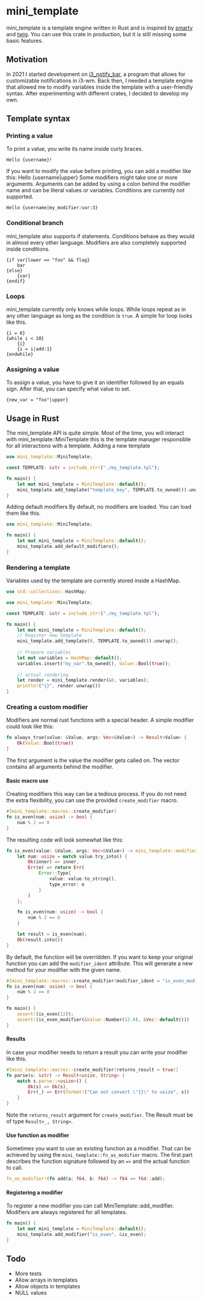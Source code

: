 # mini_template
mini_template is a template engine written in Rust and is inspired by [smarty](https://smarty.net) and [twig](https://twig.symfony.com/). You can use this crate in production, but it is still missing some basic features.
## Motivation
In 2021 I started development on [i3_notify_bar](https://github.com/Julian-Alberts/i3_notify_bar), a program that allows for customizable notifications in i3-wm. Back then, I needed a template engine that allowed me to modify variables inside the template with a user-friendly syntax. After experimenting with different crates, I decided to develop my own.
## Template syntax
### Printing a value
To print a value, you write its name inside curly braces.
```
Hello {username}!
```
If you want to modify the value before printing, you can add a modifier like this:
Hello {username|upper}
Some modifiers might take one or more arguments. Arguments can be added by using a colon behind the modifier name and can be literal values or variables. Conditions are currently not supported.
```
Hello {username|my_modifier:var:3}
```
### Conditional branch
mini_template also supports if statements. Conditions behave as they would in almost every other language. Modifiers are also completely supported inside conditions.
```
{if var|lower == "foo" && flag}
    bar
{else}
    {var}
{endif}
```
### Loops
mini_template currently only knows while loops. While loops repeat as in any other language
as long as the condition is `true`. A simple for loop looks like this.
```
{i = 0}
{while i < 10}
    {i}
    {i = i|add:1}
{endwhile}
```
### Assigning a value
To assign a value, you have to give it an identifier followed by an equals sign. After that, you can specify what value to set.
```
{new_var = "foo"|upper}
```

## Usage in Rust
The mini_template API is quite simple. Most of the time, you will interact with mini_template::MiniTemplate this is the template manager responsible for all interactions with a template.
Adding a new template
```rust
use mini_template::MiniTemplate;

const TEMPLATE: &str = include_str!("./my_template.tpl");

fn main() {
    let mut mini_template = MiniTemplate::default();
    mini_template.add_template("template_key", TEMPLATE.to_owned()).unwrap();
}
```
Adding default modifiers
By default, no modifiers are loaded. You can load them like this.
```rust
use mini_template::MiniTemplate;

fn main() {
    let mut mini_template = MiniTemplate::default();
    mini_template.add_default_modifiers();
}
```
### Rendering a template
Variables used by the template are currently stored inside a HashMap.
```rust
use std::collections::HashMap;

use mini_template::MiniTemplate;

const TEMPLATE: &str = include_str!("./my_template.tpl");

fn main() {
    let mut mini_template = MiniTemplate::default();
    // Register new template
    mini_template.add_template(0, TEMPLATE.to_owned()).unwrap();
    
    // Prepare variables
    let mut variables = HashMap::default();
    variables.insert("my_var".to_owned(), Value::Bool(true));
    
    // actual rendering
    let render = mini_template.render(&0, variables);
    println!("{}", render.unwrap())
}
```
### Creating a custom modifier
Modifiers are normal rust functions with a special header. A simple modifier could look like this:
```rust
fn always_true(value: &Value, args: Vec<&Value>) -> Result<Value> {
    Ok(Value::Bool(true))
}
```
The first argument is the value the modifier gets called on. The vector contains all arguments behind the modifier.
#### Basic macro use
Creating modifiers this way can be a tedious process. If you do not need the extra flexibility, you can use the provided `create_modifier` macro.
```rust
#[mini_template::macros::create_modifier]
fn is_even(num: usize) -> bool {
    num % 2 == 0
}
```
The resulting code will look somewhat like this:
```rust
fn is_even(value: &Value, args: Vec<&Value>) -> mini_template::modifier::error::Result<Value> {
    let num: usize = match value.try_into() {
        Ok(inner) => inner,
        Err(e) => return Err(
            Error::Type{
                value: value.to_string(), 
                type_error: e
            }
        )
    };

    fn is_even(num: usize) -> bool {
        num % 2 == 0
    }

    let result = is_even(num);
    Ok(result.into())
}
```
By default, the function will be overridden. If you want to keep your original function 
you can add the `modifier_ident` attribute. This will generate a new method for your 
modifier with the given name.
```rust
#[mini_template::macros::create_modifier(modifier_ident = "is_even_modifier")]
fn is_even(num: usize) -> bool {
    num % 2 == 0
}

fn main() {
    assert!(is_even(12));
    assert!(is_even_modifier(&Value::Number(12.0), &Vec::default()))
}
```


#### Results
In case your modifier needs to return a result you can write your modifier like this.
```rust
#[mini_template::macros::create_modifier(returns_result = true)]
fn parse(s: &str) -> Result<usize, String> {
    match s.parse::<usize>() {
        Ok(s) => Ok(s),
        Err(_) => Err(format!("Can not convert \"{}\" to usize", s))
    }
}
```
Note the `returns_result` argument for `create_modifier`. The Result must be of type `Result<_, String>`.

#### Use function as modifier
Sometimes you want to use an existing function as a modifier. That can be achieved by using 
the `mini_template::fn_as_modifier` macro. The first part describes the function 
signature followed by an `=>` and the actual function to call.
```rust
fn_as_modifier!(fn add(a: f64, b: f64) -> f64 => f64::add);
```

#### Registering a modifier
To register a new modifier you can call MiniTemplate::add_modifier. Modifiers are always registered for all templates.
```rust
fn main() {
    let mut mini_template = MiniTemplate::default();
    mini_template.add_modifier("is_even", &is_even);
}
```
## Todo
* More tests
* Allow arrays in templates
* Allow objects in templates
* NULL values
